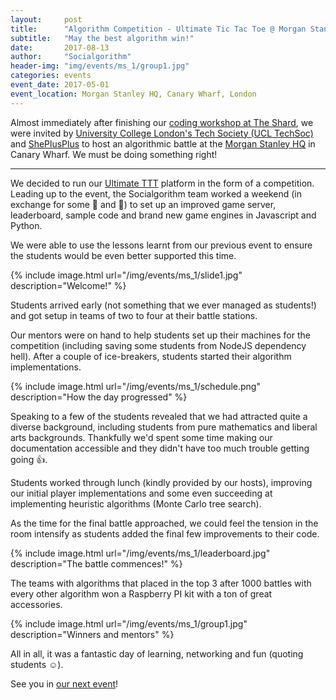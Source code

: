 ```yaml
---
layout:     post
title:      "Algorithm Competition - Ultimate Tic Tac Toe @ Morgan Stanley, London"
subtitle:   "May the best algorithm win!"
date:       2017-08-13
author:     "Socialgorithm"
header-img: "img/events/ms_1/group1.jpg"
categories: events
event_date: 2017-05-01
event_location: Morgan Stanley HQ, Canary Wharf, London
---
```


Almost immediately after finishing our [coding workshop at The Shard](/events/2017/08/12/socialgorithm-at-shard/), we were invited by [University College London's Tech Society (UCL TechSoc)](https://techsoc.io/) and [ShePlusPlus](https://sheplusplus.org/) to host an algorithmic battle at the [Morgan Stanley HQ](https://www.facebook.com/events/1874748126125491) in Canary Wharf. We must be doing something right!

--------

We decided to run our [Ultimate TTT](/host) platform in the form of a competition. Leading up to the event, the Socialgorithm team worked a weekend (in exchange for some :pizza: and :beer:) to set up an improved game server, leaderboard, sample code and brand new game engines in Javascript and Python. 

We were able to use the lessons learnt from our previous event to ensure the students would be even better supported this time.

{% include image.html url="/img/events/ms_1/slide1.jpg" description="Welcome!" %}

Students arrived early (not something that we ever managed as students!) and got setup in teams of two to four at their battle stations. 

Our mentors were on hand to help students set up their machines for the competition (including saving some students from NodeJS dependency hell). After a couple of ice-breakers, students started their algorithm implementations.

{% include image.html url="/img/events/ms_1/schedule.png" description="How the day progressed" %}

Speaking to a few of the students revealed that we had attracted quite a diverse background, including students from pure mathematics and liberal arts backgrounds. Thankfully we'd spent some time making our documentation accessible and they didn't have too much trouble getting going :thumbsup:. 

Students worked through lunch (kindly provided by our hosts), improving our initial player implementations and some even succeeding at implementing heuristic algorithms (Monte Carlo tree search).

As the time for the final battle approached, we could feel the tension in the room intensify as students added the final few improvements to their code.

{% include image.html url="/img/events/ms_1/leaderboard.jpg" description="The battle commences!" %}

The teams with algorithms that placed in the top 3 after 1000 battles with every other algorithm won a Raspberry PI kit with a ton of great accessories. 

{% include image.html url="/img/events/ms_1/group1.jpg" description="Winners and mentors" %}

All in all, it was a fantastic day of learning, networking and fun (quoting students :relaxed:). 

See you in [our next event](/events)!